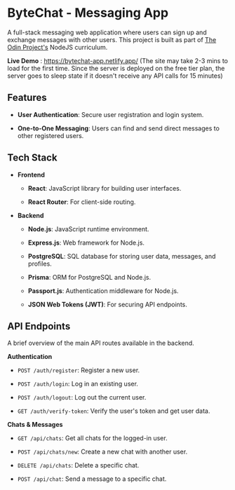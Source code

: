 # ByteChat - Messaging App
A full-stack messaging web application where users can sign up and exchange messages with other users. This project is built as part of [The Odin Project's](https://www.theodinproject.com/lessons/nodejs-messaging-app) NodeJS curriculum.

**Live Demo** : 
https://bytechat-app.netlify.app/ (The site may take 2-3 mins to load for the first time. Since the server is deployed on the free tier plan, the server goes to sleep state if it doesn't receive any API calls for 15 minutes)

## **Features**

* **User Authentication**: Secure user registration and login system.

* **One-to-One Messaging**: Users can find and send direct messages to other registered users.

## **Tech Stack**

* **Frontend**

    * **React**: JavaScript library for building user interfaces.

    * **React Router**: For client-side routing.

* **Backend**

    * **Node.js**: JavaScript runtime environment.

    * **Express.js**: Web framework for Node.js.

    * **PostgreSQL**: SQL database for storing user data, messages, and profiles.

    * **Prisma**: ORM for PostgreSQL and Node.js.

    * **Passport.js**: Authentication middleware for Node.js.

    * **JSON Web Tokens (JWT)**: For securing API endpoints.


## API Endpoints

A brief overview of the main API routes available in the backend.

 **Authentication**

* `POST /auth/register`: Register a new user.

* `POST /auth/login`: Log in an existing user.

* `POST /auth/logout`: Log out the current user.

* `GET /auth/verify-token`: Verify the user's token and get user data.

**Chats & Messages**

* `GET /api/chats`: Get all chats for the logged-in user.

* `POST /api/chats/new`: Create a new chat with another user.

* `DELETE /api/chats`: Delete a specific chat.

* `POST /api/chat`: Send a message to a specific chat.
